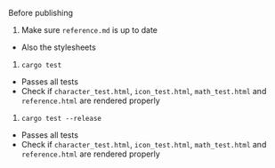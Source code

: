 Before publishing

1. Make sure `reference.md` is up to date
  - Also the stylesheets
1. `cargo test`
  - Passes all tests
  - Check if `character_test.html`, `icon_test.html`, `math_test.html` and `reference.html` are rendered properly
1. `cargo test --release`
  - Passes all tests
  - Check if `character_test.html`, `icon_test.html`, `math_test.html` and `reference.html` are rendered properly